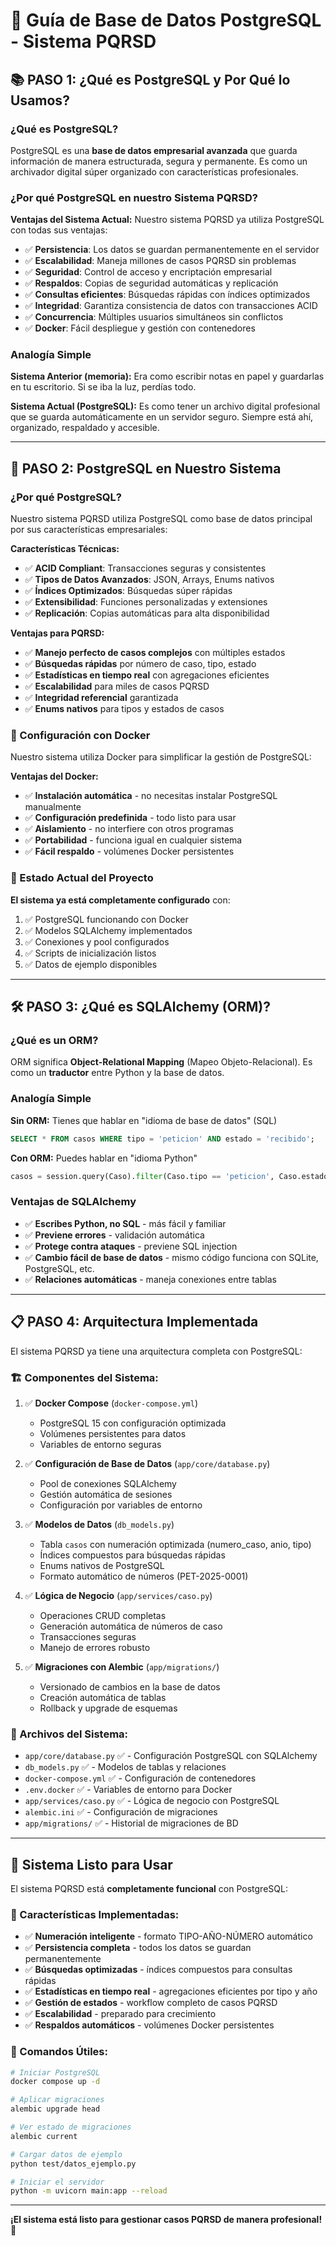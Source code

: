 # 🐘 Guía de Base de Datos PostgreSQL - Sistema PQRSD

## 📚 PASO 1: ¿Qué es PostgreSQL y Por Qué lo Usamos?

### ¿Qué es PostgreSQL?
PostgreSQL es una **base de datos empresarial avanzada** que guarda información de manera estructurada, segura y permanente. Es como un archivador digital súper organizado con características profesionales.

### ¿Por qué PostgreSQL en nuestro Sistema PQRSD?

**Ventajas del Sistema Actual:**
Nuestro sistema PQRSD ya utiliza PostgreSQL con todas sus ventajas:
- ✅ **Persistencia**: Los datos se guardan permanentemente en el servidor
- ✅ **Escalabilidad**: Maneja millones de casos PQRSD sin problemas
- ✅ **Seguridad**: Control de acceso y encriptación empresarial
- ✅ **Respaldos**: Copias de seguridad automáticas y replicación
- ✅ **Consultas eficientes**: Búsquedas rápidas con índices optimizados
- ✅ **Integridad**: Garantiza consistencia de datos con transacciones ACID
- ✅ **Concurrencia**: Múltiples usuarios simultáneos sin conflictos
- ✅ **Docker**: Fácil despliegue y gestión con contenedores

### Analogía Simple
**Sistema Anterior (memoria):** Era como escribir notas en papel y guardarlas en tu escritorio. Si se iba la luz, perdías todo.

**Sistema Actual (PostgreSQL):** Es como tener un archivo digital profesional que se guarda automáticamente en un servidor seguro. Siempre está ahí, organizado, respaldado y accesible.

---

## 🐘 PASO 2: PostgreSQL en Nuestro Sistema

### ¿Por qué PostgreSQL?
Nuestro sistema PQRSD utiliza PostgreSQL como base de datos principal por sus características empresariales:

**Características Técnicas:**
- ✅ **ACID Compliant**: Transacciones seguras y consistentes
- ✅ **Tipos de Datos Avanzados**: JSON, Arrays, Enums nativos
- ✅ **Índices Optimizados**: Búsquedas súper rápidas
- ✅ **Extensibilidad**: Funciones personalizadas y extensiones
- ✅ **Replicación**: Copias automáticas para alta disponibilidad

**Ventajas para PQRSD:**
- ✅ **Manejo perfecto de casos complejos** con múltiples estados
- ✅ **Búsquedas rápidas** por número de caso, tipo, estado
- ✅ **Estadísticas en tiempo real** con agregaciones eficientes
- ✅ **Escalabilidad** para miles de casos PQRSD
- ✅ **Integridad referencial** garantizada
- ✅ **Enums nativos** para tipos y estados de casos

### 🐳 Configuración con Docker
Nuestro sistema utiliza Docker para simplificar la gestión de PostgreSQL:

**Ventajas del Docker:**
- ✅ **Instalación automática** - no necesitas instalar PostgreSQL manualmente
- ✅ **Configuración predefinida** - todo listo para usar
- ✅ **Aislamiento** - no interfiere con otros programas
- ✅ **Portabilidad** - funciona igual en cualquier sistema
- ✅ **Fácil respaldo** - volúmenes Docker persistentes

### 🎯 Estado Actual del Proyecto
**El sistema ya está completamente configurado** con:
1. ✅ PostgreSQL funcionando con Docker
2. ✅ Modelos SQLAlchemy implementados
3. ✅ Conexiones y pool configurados
4. ✅ Scripts de inicialización listos
5. ✅ Datos de ejemplo disponibles

---

## 🛠️ PASO 3: ¿Qué es SQLAlchemy (ORM)?

### ¿Qué es un ORM?
ORM significa **Object-Relational Mapping** (Mapeo Objeto-Relacional). Es como un **traductor** entre Python y la base de datos.

### Analogía Simple
**Sin ORM:** Tienes que hablar en "idioma de base de datos" (SQL)
```sql
SELECT * FROM casos WHERE tipo = 'peticion' AND estado = 'recibido';
```

**Con ORM:** Puedes hablar en "idioma Python"
```python
casos = session.query(Caso).filter(Caso.tipo == 'peticion', Caso.estado == 'recibido').all()
```

### Ventajas de SQLAlchemy
- ✅ **Escribes Python, no SQL** - más fácil y familiar
- ✅ **Previene errores** - validación automática
- ✅ **Protege contra ataques** - previene SQL injection
- ✅ **Cambio fácil de base de datos** - mismo código funciona con SQLite, PostgreSQL, etc.
- ✅ **Relaciones automáticas** - maneja conexiones entre tablas

---

## 📋 PASO 4: Arquitectura Implementada

El sistema PQRSD ya tiene una arquitectura completa con PostgreSQL:

### 🏗️ Componentes del Sistema:

1. ✅ **Docker Compose** (`docker-compose.yml`)
   - PostgreSQL 15 con configuración optimizada
   - Volúmenes persistentes para datos
   - Variables de entorno seguras

2. ✅ **Configuración de Base de Datos** (`app/core/database.py`)
   - Pool de conexiones SQLAlchemy
   - Gestión automática de sesiones
   - Configuración por variables de entorno

3. ✅ **Modelos de Datos** (`db_models.py`)
   - Tabla `casos` con numeración optimizada (numero_caso, anio, tipo)
   - Índices compuestos para búsquedas rápidas
   - Enums nativos de PostgreSQL
   - Formato automático de números (PET-2025-0001)

4. ✅ **Lógica de Negocio** (`app/services/caso.py`)
   - Operaciones CRUD completas
   - Generación automática de números de caso
   - Transacciones seguras
   - Manejo de errores robusto

5. ✅ **Migraciones con Alembic** (`app/migrations/`)
   - Versionado de cambios en la base de datos
   - Creación automática de tablas
   - Rollback y upgrade de esquemas

### 📁 Archivos del Sistema:
- `app/core/database.py` ✅ - Configuración PostgreSQL con SQLAlchemy
- `db_models.py` ✅ - Modelos de tablas y relaciones
- `docker-compose.yml` ✅ - Configuración de contenedores
- `.env.docker` ✅ - Variables de entorno para Docker
- `app/services/caso.py` ✅ - Lógica de negocio con PostgreSQL
- `alembic.ini` ✅ - Configuración de migraciones
- `app/migrations/` ✅ - Historial de migraciones de BD

---

## 🚀 Sistema Listo para Usar

El sistema PQRSD está **completamente funcional** con PostgreSQL:

### 🎯 Características Implementadas:
- ✅ **Numeración inteligente** - formato TIPO-AÑO-NÚMERO automático
- ✅ **Persistencia completa** - todos los datos se guardan permanentemente
- ✅ **Búsquedas optimizadas** - índices compuestos para consultas rápidas
- ✅ **Estadísticas en tiempo real** - agregaciones eficientes por tipo y año
- ✅ **Gestión de estados** - workflow completo de casos PQRSD
- ✅ **Escalabilidad** - preparado para crecimiento
- ✅ **Respaldos automáticos** - volúmenes Docker persistentes

### 🔧 Comandos Útiles:
```bash
# Iniciar PostgreSQL
docker compose up -d

# Aplicar migraciones
alembic upgrade head

# Ver estado de migraciones
alembic current

# Cargar datos de ejemplo
python test/datos_ejemplo.py

# Iniciar el servidor
python -m uvicorn main:app --reload
```

---

**¡El sistema está listo para gestionar casos PQRSD de manera profesional! 🎉**